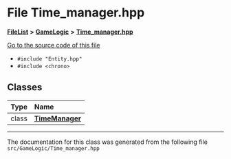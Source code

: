 

# File Time\_manager.hpp



[**FileList**](files.md) **>** [**GameLogic**](dir_43a675281a639807a8e84134baca4472.md) **>** [**Time\_manager.hpp**](GameLogic_2Time__manager_8hpp.md)

[Go to the source code of this file](GameLogic_2Time__manager_8hpp_source.md)



* `#include "Entity.hpp"`
* `#include <chrono>`















## Classes

| Type | Name |
| ---: | :--- |
| class | [**TimeManager**](classTimeManager.md) <br> |



















































------------------------------
The documentation for this class was generated from the following file `src/GameLogic/Time_manager.hpp`


